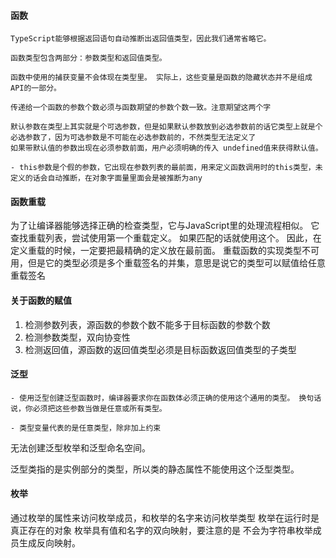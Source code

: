 #### 函数

    TypeScript能够根据返回语句自动推断出返回值类型，因此我们通常省略它。

    函数类型包含两部分：参数类型和返回值类型。

    函数中使用的捕获变量不会体现在类型里。 实际上，这些变量是函数的隐藏状态并不是组成API的一部分。

    传递给一个函数的参数个数必须与函数期望的参数个数一致。注意期望这两个字

    默认参数在类型上其实就是个可选参数，但是如果默认参数放到必选参数前的话它类型上就是个必选参数了，因为可选参数是不可能在必选参数前的，不然类型无法定义了
    如果带默认值的参数出现在必须参数前面，用户必须明确的传入 undefined值来获得默认值。

    - this参数是个假的参数，它出现在参数列表的最前面，用来定义函数调用时的this类型，未定义的话会自动推断，在对象字面量里面会是被推断为any

#### 函数重载

为了让编译器能够选择正确的检查类型，它与JavaScript里的处理流程相似。 它查找重载列表，尝试使用第一个重载定义。 如果匹配的话就使用这个。 因此，在定义重载的时候，一定要把最精确的定义放在最前面。
重载函数的实现类型不可用，但是它的类型必须是多个重载签名的并集，意思是说它的类型可以赋值给任意重载签名

#### 关于函数的赋值

1. 检测参数列表，源函数的参数个数不能多于目标函数的参数个数
2. 检测参数类型，双向协变性
3. 检测返回值，源函数的返回值类型必须是目标函数返回值类型的子类型

    
#### 泛型
    - 使用泛型创建泛型函数时，编译器要求你在函数体必须正确的使用这个通用的类型。 换句话说，你必须把这些参数当做是任意或所有类型。

    - 类型变量代表的是任意类型，除非加上约束

无法创建泛型枚举和泛型命名空间。

泛型类指的是实例部分的类型，所以类的静态属性不能使用这个泛型类型。

#### 枚举

通过枚举的属性来访问枚举成员，和枚举的名字来访问枚举类型
枚举在运行时是真正存在的对象
枚举具有值和名字的双向映射，要注意的是 不会为字符串枚举成员生成反向映射。